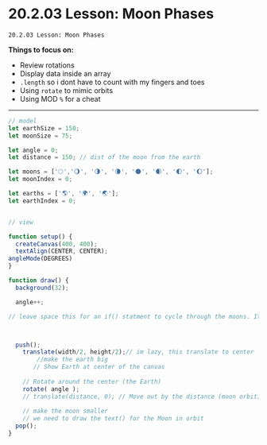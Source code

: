 # 20.2.03 Lesson: Moon Phases
```
20.2.03 Lesson: Moon Phases
```
**Things to focus on:**
* Review rotations
* Display data inside an array
* `.length` so i dont have to count with my fingers and toes
* Using `rotate` to mimic orbits
* Using MOD `%` for a cheat 

---
```js
// model
let earthSize = 150;
let moonSize = 75;

let angle = 0;
let distance = 150; // dist of the moon from the earth

let moons = ['🌕','🌖', '🌗', '🌘', '🌑', '🌒', '🌓', '🌔'];
let moonIndex = 0;

let earths = ['🌎', '🌍', '🌏'];
let earthIndex = 0;


// view

function setup() {
  createCanvas(400, 400);
  textAlign(CENTER, CENTER);
angleMode(DEGREES)
}

function draw() {
  background(32);

  angle++;

// leave space this for an if() statment to cycle through the moons. It is going to use the MOD operator



  push();
    translate(width/2, height/2);// im lazy, this translate to center
        //make the earth big
       // Show Earth at center of the canvas
    
    // Rotate around the center (the Earth)
    rotate( angle );
    // translate(distance, 0); // Move out by the distance (moon orbit)
    
    // make the moon smaller
    // we need to draw the text() for the Moon in orbit
  pop();
}






```